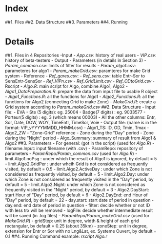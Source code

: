 # Index
##1. Files
##2. Data Structure
##3. Parameters
##4. Running


# Details
##1. Files in 4 Repositories
	-Input
		- *App.csv*: history of real users
		- *VIP.csv*: history of beta-testers
	- Output
	- Parameters (in details in Section 3)
		- *Param_common.csv*: limits of filter for results
		- *Param_algo1.csv*: parameteres for algo1
		- *Param_makeGrid.csv*: paramteres for make Grid system
	- Reference
		- *Ref_gares.csv*: 
		- *Ref_sens.csv*: table Entr-Sor to SensEntr-SensSor
		- *Ref_VIPn.csv*
		- *Ref_GridLimit.csv*
		- *Ref_ODtoGrid.csv*
	- Rscript
		- *Algo.R*: main script for Algo, combine Algo1, Algo2
		- *Algo1_DataPreparation.R*: prepare the data from input file to usable R object
		- *Algo1_Functions.R*: all the functions for Algo1
		- *Algo2_Functions.R*: all the functions for Algo2 (connecting Grid to make Zone)
		- *MakeGrid.R*: create a Grid system according to *Param_makeGrid.csv*
##2. Data Structure
	- Input file:
	  - EVA
	  - Ste (5 digits): eg. 25004
		- Badge(7 digits) : eg. 9033577
		- Porteur(5 digits) : eg. 3 (which means 00003)
		- All the other columns: Entr, Sor, Date, DOW, WOY, TimeEntr, TimeSor, Voie
	- Output file: (name is in the format: VIP_vYYYYMMDD_HHMM.csv)
		- Algo1_TS: ID, OD, Tmin, Tmax
		- Algo2_ZW
			- "Zone-Grid" reference
			- Zone during the "Day" period
			- Zone during the "Night" period
		- Algo_Summary: summary of result from Algo1 & Algo2
##3. Parameters
	- For general: (got in the script) (used for *Algo.R*)
		- filename.Input: input filename (with .csv)
		- ParamRepo: repository of parameters
	- *ParamRepo/Param_common.csv* (used for *Algo.R*)
		- limit.Algo1.noPsg : under which the result of Algo1 is ignored, by default = 5
		- limit.Algo2.GridPer : under whcih Grid is not considered as frequently visited, by default = 0.5
		- limit.Algo2.ActiveDay : under which Zone is not considered as frequently visited, by default = 5
		- limit.Algo2.Day: under which Zone is not considered as frequently visited in the "Day" period, by default = 5
		- limit.Algo2.Night: under which Zone is not considered as frequently visited in the "Night" period, by default = 3
		- Algo2.DayStart: start Hour of "Day" period, by default = 6
		- Algo2.DayEnd: end Hour of "Day" period, by default = 22
		- day.start: start date of period in question
		- day.end: end date of period in question
		- filter: decide whether or not ID with less trx will be removed
		- logFile: decide whether intermediate result will be saved (in .log files)
	- *ParamRepo/Param_makeGrid.csv* (used for *MakeGrid.R*)
		- gridStep: unit in degree, width & height of each grid rectangular, by default = 0.25 (about 35km)
		- zoneStep: unit in degree, extension for Entr or Sor with no Lng&Lat, ex. Systeme Ouvert, by default = 0.1
##4. Running Command example: *rscript Algo.r*
